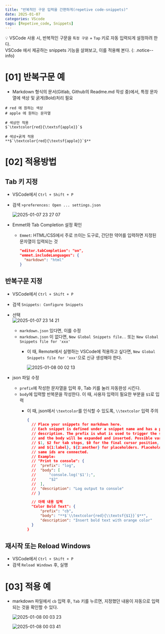 ```yaml
---
title: "반복적인 구문 입력을 간편하게(repetive code-snippets)"
date: 2025-01-07
categories: VScode
tags: [Repetive_code, Snippets]
---
```


:bulb: VSCode 사용 시, 반복적인 구문을 `특정 구문` + `Tap` 키로 자동 입력되게 설정하려 한다.  
VSCode 에서 제공하는 snippets 기능을 살펴보고, 이를 적용해 본다.
{: .notice--info}  

# [01] 반복구문 예  

- Markdown 형식의 문서(Gitlab, Github의 Readme.md 작성 중)에서, 특정 문자열에 색상 및 굵게(Bold)처리 필요

```shell
# red 에 원하는 색상
# apple 에 원하는 문자열

# 색상만 적용
$`\textcolor{red}{\textsf{apple}}`$

# 색상+굵게 적용
**$`\textcolor{red}{\textsf{apple}}`$**
```

# [02] 적용방법

## Tab 키 지정  
- VSCode에서 `Ctrl + Shift + P`
- 검색 `>preferences: Open ... settings.json`

  ![2025-01-07 23 27 07](https://github.com/user-attachments/assets/9a687de5-acb4-480f-a730-f3c0c8111157)    

- Emmet와 Tab Completion 설정 확인
  - `Emmet`: HTML/CSS에서 주로 쓰이는 도구로, 간단한 약어를 입력하면 지정된 문자열이 입력되는 것

    ```json
    "editor.tabCompletion": "on",
    "emmet.includeLanguages": {
      "markdown": "html"
    }
    ```  

## 반복구문 지정
- VSCode에서 `Ctrl + Shift + P`
- 검색 `Snippets: Configure Snippets`
- 선택  
  ![2025-01-07 23 14 21](https://github.com/user-attachments/assets/45924839-af30-4d05-9d1b-94ec1fa4eafb)    

  - `markdown.json` 있다면, 이를 수정
  - `markdown.json` 이 없다면, `New Global Snippets file..` 또는 `New Global Snippets file for 'xxx'`
    - 이 때, Remote에서 실행하는 VSCode에 적용하고 싶다면, `New Global Snippets file for 'xxx'`으로 신규 생성해야 한다.

      ![2025-01-08 00 02 13](https://github.com/user-attachments/assets/e574a715-6b3e-431e-9615-75c35ba51119)  

- json 파일 수정
  - `prefix`에 작성한 문자열을 입력 후, Tab 키를 눌러 자동완성 시킨다.
  - `body`에 입력할 반복문을 작성한다. 이 때, 사용자 입력이 필요한 부분을 `$1`로 입력
    - 이 때, json에서 `\textcolor`를 인식할 수 있도록, `\\textcolor` 입력 주의

      ```json
      {
      	// Place your snippets for markdown here. 
      	// Each snippet is defined under a snippet name and has a prefix, body and 
      	// description. The prefix is what is used to trigger the snippet 
      	// and the body will be expanded and inserted. Possible variables are:
      	// $1, $2 for tab stops, $0 for the final cursor position, 
      	// and ${1:label}, ${2:another} for placeholders. Placeholders with the 
      	// same ids are connected.
      	// Example:
      	// "Print to console": {
      	// 	"prefix": "log",
      	// 	"body": [
      	// 		"console.log('$1');",
      	// 		"$2"
      	// 	],
      	// 	"description": "Log output to console"
      	// }
      
        // 아래 내용 입력
      	"Color Bold Text": {
      		"prefix": "cb",
      		"body": "**$`\\textcolor{red}{\\textsf{$1}}`$**",
      		"description": "Insert bold text with orange color"
      	}	
      }
      ```  

## 재시작 또는 Reload Windows

- VSCode에서 `Ctrl + Shift + P`
- 검색 `Reload Windows` 후, 실행

# [03] 적용 예

- markdown 파일에서 `cb` 입력 후, `Tab` 키를 누르면, 지정했던 내용이 자동으로 입력되는 것을 확인할 수 있다.

  ![2025-01-08 00 03 23](https://github.com/user-attachments/assets/1992d9d7-733b-4a4e-a1c5-517ed422aae2)  

  ![2025-01-08 00 03 41](https://github.com/user-attachments/assets/74cdf751-c647-4cfc-8edb-8eacdf599936)  
